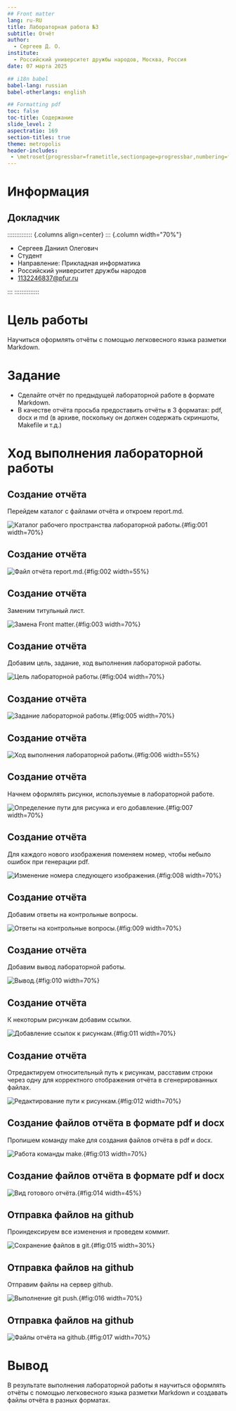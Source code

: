 ```yaml
---
## Front matter
lang: ru-RU
title: Лабораторная работа №3
subtitle: Отчёт
author:
  - Сергеев Д. О.
institute:
  - Российский университет дружбы народов, Москва, Россия
date: 07 марта 2025

## i18n babel
babel-lang: russian
babel-otherlangs: english

## Formatting pdf
toc: false
toc-title: Содержание
slide_level: 2
aspectratio: 169
section-titles: true
theme: metropolis
header-includes:
 - \metroset{progressbar=frametitle,sectionpage=progressbar,numbering=fraction}
---
```


# Информация

## Докладчик

:::::::::::::: {.columns align=center}
::: {.column width="70%"}

  * Сергеев Даниил Олегович
  * Студент
  * Направление: Прикладная информатика
  * Российский университет дружбы народов
  * [1132246837@pfur.ru](mailto:1132246837@pfur.ru)

:::
::::::::::::::

# Цель работы

Научиться оформлять отчёты с помощью легковесного языка разметки Markdown.

# Задание

- Сделайте отчёт по предыдущей лабораторной работе в формате Markdown.
- В качестве отчёта просьба предоставить отчёты в 3 форматах: pdf, docx и md (в архиве, поскольку он должен содержать скриншоты, Makefile и т.д.)

# Ход выполнения лабораторной работы

## Создание отчёта

Перейдем каталог с файлами отчёта и откроем report.md.

![Каталог рабочего пространства лабораторной работы.](image/1.PNG){#fig:001 width=70%}

## Создание отчёта

![Файл отчёта report.md.](image/2.PNG){#fig:002 width=55%}

## Создание отчёта

Заменим титульный лист. 

![Замена Front matter.](image/3.PNG){#fig:003 width=70%}

## Создание отчёта

Добавим цель, задание, ход выполнения лабораторной работы.

![Цель лабораторной работы.](image/3__.PNG){#fig:004 width=70%}

## Создание отчёта

![Задание лабораторной работы.](image/4.PNG){#fig:005 width=70%}

## Создание отчёта

![Ход выполнения лабораторной работы.](image/5.PNG){#fig:006 width=55%}

## Создание отчёта

Начнем оформлять рисунки, используемые в лабораторной работе.

![Определение пути для рисунка и его добавление.](image/6.PNG){#fig:007 width=70%}

## Создание отчёта

Для каждого нового изображения поменяем номер, чтобы небыло ошибок при генерации pdf.

![Изменение номера следующего изображения.](image/7.PNG){#fig:008 width=70%}

## Создание отчёта

Добавим ответы на контрольные вопросы.

![Ответы на контрольные вопросы.](image/8.PNG){#fig:009 width=70%}

## Создание отчёта

Добавим вывод лабораторной работы.

![Вывод.](image/9.PNG){#fig:010 width=70%}

## Создание отчёта

К некоторым рисункам добавим ссылки.

![Добавление ссылок к рисункам.](image/10.PNG){#fig:011 width=70%}

## Создание отчёта

Отредактируем относительный путь к рисункам, расставим строки через одну для корректного отображения отчёта в сгенерированных файлах.

![Редактирование пути к рисункам.](image/11.PNG){#fig:012 width=70%}

## Создание файлов отчёта в формате pdf и docx

Пропишем команду make для создания файлов отчёта в pdf и docx.

![Работа команды make.](image/12.PNG){#fig:013 width=70%}

## Создание файлов отчёта в формате pdf и docx

![Вид готового отчёта.](image/13.PNG){#fig:014 width=45%}

## Отправка файлов на github

Проиндексируем все изменения и проведем коммит.

![Сохранение файлов в git.](image/14.PNG){#fig:015 width=30%}

## Отправка файлов на github

Отправим файлы на сервер github.

![Выполнение git push.](image/15.PNG){#fig:016 width=70%}

## Отправка файлов на github

![Файлы отчёта на github.](image/16.PNG){#fig:017 width=70%}

# Вывод

В результате выполнения лабораторной работы я научиться оформлять отчёты с помощью легковесного языка разметки Markdown и создавать файлы отчёта в разных форматах.
